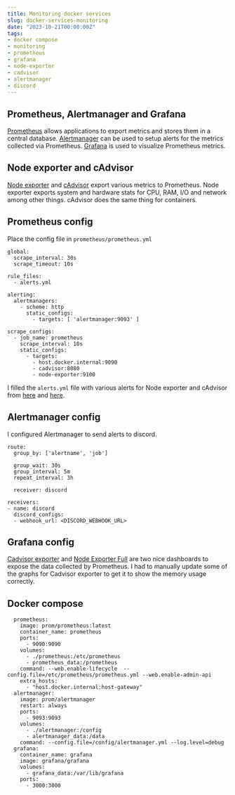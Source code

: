```yaml
---
title: Monitoring docker services
slug: docker-services-monitoring
date: "2023-10-21T00:00:00Z"
tags:
- docker compose
- monitoring
- prometheus
- grafana
- node-exporter
- cadvisor
- alertmanager
- discord
---
```


## Prometheus, Alertmanager and Grafana
[Prometheus](https://prometheus.io/) allows applications to export metrics and
stores them in a central database.
[Alertmanager](https://prometheus.io/docs/alerting/latest/alertmanager/) can be
used to setup alerts for the metrics collected via Prometheus.
[Grafana](https://grafana.com/) is used to visualize Prometheus metrics.

## Node exporter and cAdvisor
[Node exporter](https://github.com/prometheus/node_exporter) and
[cAdvisor](https://github.com/google/cadvisor) export various metrics to
Prometheus. Node exporter exports system and hardware stats for  CPU, RAM, I/O
and network among other things. cAdvisor does the same thing for containers.

## Prometheus config
Place the config file in `prometheus/prometheus.yml`
```
global:
  scrape_interval: 30s
  scrape_timeout: 10s

rule_files:
  - alerts.yml

alerting:
  alertmanagers:
    - scheme: http
      static_configs:
        - targets: [ 'alertmanager:9093' ]

scrape_configs:
  - job_name: prometheus
    scrape_interval: 10s
    static_configs:
      - targets:
        - host.docker.internal:9090
        - cadvisor:8080
        - node-exporter:9100
```

I filled the `alerts.yml` file with various alerts for Node exporter and
cAdvisor from
[here](https://samber.github.io/awesome-prometheus-alerts/rules.html) and
[here](https://gist.github.com/krisek/62a98e2645af5dce169a7b506e999cd8).

## Alertmanager config
I configured Alertmanager to send alerts to discord.

```
route:
  group_by: ['alertname', 'job']

  group_wait: 30s
  group_interval: 5m
  repeat_interval: 3h

  receiver: discord

receivers:
- name: discord
  discord_configs:
  - webhook_url: <DISCORD_WEBHOOK_URL>
```

## Grafana config
[Cadvisor
exporter](https://grafana.com/grafana/dashboards/14282-cadvisor-exporter/) and
[Node Exporter
Full](https://grafana.com/grafana/dashboards/1860-node-exporter-full/) are two
nice dashboards to expose the data collected by Prometheus. I had to manually
update some of the graphs for Cadvisor exporter to get it to show the memory
usage correctly.

## Docker compose
```
  prometheus:
    image: prom/prometheus:latest
    container_name: prometheus
    ports:
      - 9090:9090
    volumes:
      - ./prometheus:/etc/prometheus
      - prometheus_data:/prometheus
    command: --web.enable-lifecycle  --config.file=/etc/prometheus/prometheus.yml --web.enable-admin-api
    extra_hosts:
      - "host.docker.internal:host-gateway"
  alertmanager:
    image: prom/alertmanager
    restart: always
    ports:
      - 9093:9093
    volumes:
      - ./alertmanager:/config
      - alertmanager_data:/data
    command: --config.file=/config/alertmanager.yml --log.level=debug
  grafana:
    container_name: grafana
    image: grafana/grafana
    volumes:
      - grafana_data:/var/lib/grafana
    ports:
      - 3000:3000
```
